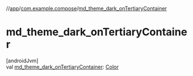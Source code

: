 //[app](../../index.md)/[com.example.compose](index.md)/[md_theme_dark_onTertiaryContainer](md_theme_dark_on-tertiary-container.md)

# md_theme_dark_onTertiaryContainer

[androidJvm]\
val [md_theme_dark_onTertiaryContainer](md_theme_dark_on-tertiary-container.md): [Color](https://developer.android.com/reference/kotlin/androidx/compose/ui/graphics/Color.html)
